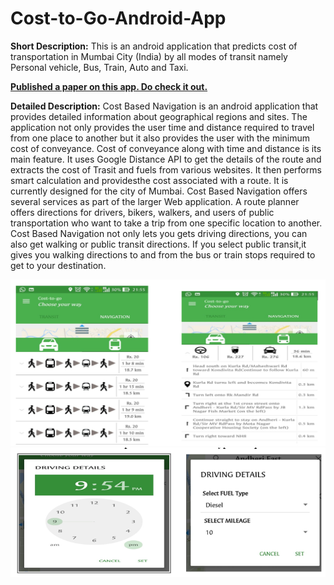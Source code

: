 # Cost-to-Go-Android-App
<b>Short Description:</b>
This is an android application that predicts cost of transportation in Mumbai City (India) by all modes of transit namely Personal vehicle, Bus, Train, Auto and Taxi.

<b> <a href="https://www.researchgate.net/publication/319873748_IJARCCE_Cost_Based_Navigation"> Published a paper on this app. Do check it out. </a></b> 

<b>Detailed Description:</b>
Cost Based Navigation is an android application that provides detailed information about geographical regions and sites. 
The application not only provides the user time and distance required to travel from one place to another but it also provides the user 
with the minimum cost of conveyance. Cost of conveyance along with time and distance is its main feature. It uses Google Distance API to 
get the details of the route and extracts the cost of Trasit and fuels from various websites. It then performs smart calculation and 
providesthe cost associated with a route. It is currently designed for the city of Mumbai. 
Cost Based Navigation offers several services as part of the larger Web application. 
A route planner offers directions for drivers, bikers, walkers, and users of public transportation who want to take a trip from one 
specific location to another. Cost Based Navigation not only lets you gets driving directions, you can also get walking or 
public transit directions. If you select public transit,it gives you walking directions to and from the bus or train stops required to 
get to your destination.

<img src="https://github.com/RoyKiran/Cost-to-Go-Android-App/blob/master/Cost-based-navigation/Cost-to-Go/app/src/main/res/drawable/decide_route.PNG"/> <br/> 
<img src="https://github.com/RoyKiran/Cost-to-Go-Android-App/blob/master/Cost-based-navigation/Cost-to-Go/app/src/main/res/drawable/private_vehicle_setup.PNG"/>

